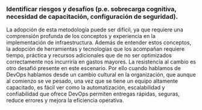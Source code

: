 ### Identificar riesgos y desafíos (p.e. sobrecarga cognitiva, necesidad de capacitación, configuración de seguridad).

La adopción de esta metodología puede ser difícil, ya que requiere una comprensión profunda de los conceptos y experiencia en la implementación de infraestructura. Además de entender estos conceptos, la adopción de herramientas y tecnologías que los acompañan requiere tiempo, práctica y recursos adicionales que de no ser optimizados correctamente nos incurriría en gastos mayores. La resistencia al cambio es otro desafió presente en este escenario. Por ello cuando hablamos de DevOps hablamos desde un cambio cultural en la organización, que aunque al comienzo se ve pesado, una vez que se tiene un equipo altamente capacitado, es fácil ver como la automatización, escalabilidad y confiabilidad que ofrece DevOps permiten entregas rápidas, seguras, reduce errores y mejora la eficiencia operativa.